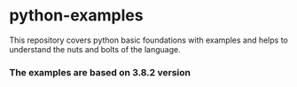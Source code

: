 # python-examples
This repository covers python basic foundations with examples and helps to understand the nuts and bolts of the language.

### The examples are based on 3.8.2 version

